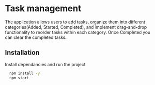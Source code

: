 # Task management 

The application allows users to add tasks, organize them into different categories(Added, Started, Completed), and implement drag-and-drop functionality to reorder tasks within each category.
Once Completed you can clear the completed tasks.

## Installation

Install dependancies and run the project

```bash
  npm install -y
  npm start
```
    